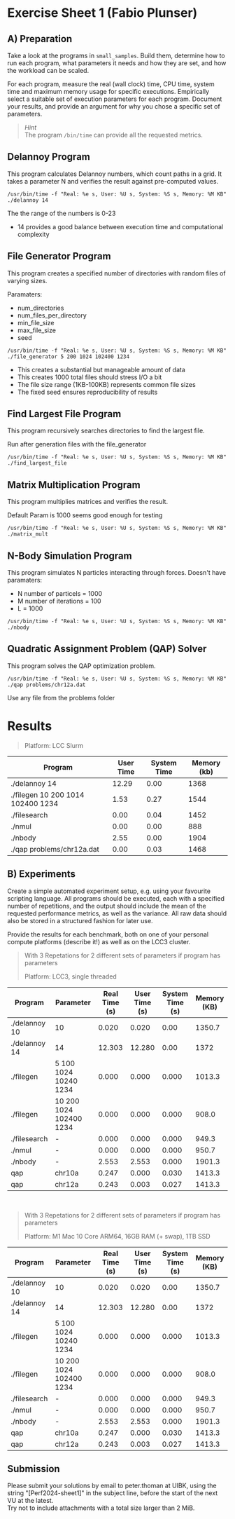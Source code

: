 Exercise Sheet 1 (Fabio Plunser)
================

A) Preparation
-------------- 

Take a look at the programs in `small_samples`. Build them, determine how to run each program, what parameters it needs and how they are set, and how the workload can be scaled.

For each program, measure the real (wall clock) time, CPU time, system time and maximum memory usage for specific executions. Empirically select a suitable set of execution parameters for each program.
Document your results, and provide an argument for why you chose a specific set of parameters.

> *Hint*  
> The program `/bin/time` can provide all the requested metrics.

Delannoy Program
-------------- 

This program calculates Delannoy numbers, which count paths in a grid. It takes a parameter N and verifies the result against pre-computed values.

```
/usr/bin/time -f "Real: %e s, User: %U s, System: %S s, Memory: %M KB" ./delannoy 14
```
The the range of the numbers is 0-23 
- 14 provides a good balance between execution time and computational complexity 


File Generator Program
-------------- 

This program creates a specified number of directories with random files of varying sizes.


Paramaters: 
- num_directories 
- num_files_per_directory 
- min_file_size 
- max_file_size 
- seed
```
/usr/bin/time -f "Real: %e s, User: %U s, System: %S s, Memory: %M KB" ./file_generator 5 200 1024 102400 1234
```
- This creates a substantial but manageable amount of data
- This creates 1000 total files should stress I/O a bit 
- The file size range (1KB-100KB) represents common file sizes
- The fixed seed ensures reproducibility of results

Find Largest File Program
-------------- 

This program recursively searches directories to find the largest file.


Run after generation files with the file_generator
```
/usr/bin/time -f "Real: %e s, User: %U s, System: %S s, Memory: %M KB" ./find_largest_file
```

Matrix Multiplication Program
-------------- 

This program multiplies matrices and verifies the result.


Default Param is 1000 seems good enough for testing
```
/usr/bin/time -f "Real: %e s, User: %U s, System: %S s, Memory: %M KB" ./matrix_mult
```

N-Body Simulation Program
-------------- 

This program simulates N particles interacting through forces.
Doesn't have paramaters: 
- N number of particels = 1000 
- M number of iterations = 100 
- L = 1000 
```
/usr/bin/time -f "Real: %e s, User: %U s, System: %S s, Memory: %M KB" ./nbody

```

Quadratic Assignment Problem (QAP) Solver
-------------- 

This program solves the QAP optimization problem.

```
/usr/bin/time -f "Real: %e s, User: %U s, System: %S s, Memory: %M KB" ./qap problems/chr12a.dat
```
Use any file from the problems folder

# Results 
> Platform: LCC Slurm 

| Program                           | User Time | System Time | Memory (kb) |
| --------------------------------- | --------- | ----------- | ----------- |
| ./delannoy 14                     | 12.29     | 0.00        | 1368        |
| ./filegen 10 200 1014 102400 1234 | 1.53      | 0.27        | 1544        |
| ./filesearch                      | 0.00      | 0.04        | 1452        |
| ./nmul                            | 0.00      | 0.00        | 888         |
| ./nbody                           | 2.55      | 0.00        | 1904        |
| ./qap problems/chr12a.dat         | 0.00      | 0.03        | 1468        |



B) Experiments
--------------

Create a simple automated experiment setup, e.g. using your favourite scripting language. All programs should be executed, each with a specified number of repetitions, and the output should include the mean of the requested performance metrics, as well as the variance. All raw data should also be stored in a structured fashion for later use.

Provide the results for each benchmark, both on one of your personal compute platforms (describe it!) as well as on the LCC3 cluster.

> With 3 Repetations for 2 different sets of parameters if program has parameters 
> 
> Platform: LCC3, single threaded

| Program       | Parameter               | Real Time (s) | User Time (s) | System Time (s) | Memory (KB) |
| ------------- | ----------------------- | ------------- | ------------- | --------------- | ----------- |
| ./delannoy 10 | 10                      | 0.020         | 0.020         | 0.00            | 1350.7      |
| ./delannoy 14 | 14                      | 12.303        | 12.280        | 0.00            | 1372        |
| ./filegen     | 5 100 1024 10240 1234   | 0.000         | 0.000         | 0.000           | 1013.3      |
| ./filegen     | 10 200 1024 102400 1234 | 0.000         | 0.000         | 0.000           | 908.0       |
| ./filesearch  | -                       | 0.000         | 0.000         | 0.000           | 949.3       |
| ./nmul        | -                       | 0.000         | 0.000         | 0.000           | 950.7       |
| ./nbody       | -                       | 2.553         | 2.553         | 0.000           | 1901.3      |
| qap           | chr10a                  | 0.247         | 0.000         | 0.030           | 1413.3      |
| qap           | chr12a                  | 0.243         | 0.003         | 0.027           | 1413.3      |

<br/>

> With 3 Repetations for 2 different sets of parameters if program has parameters 
> 
> Platform: M1 Mac 10 Core ARM64, 16GB RAM (+ swap), 1TB SSD

| Program       | Parameter               | Real Time (s) | User Time (s) | System Time (s) | Memory (KB) |
| ------------- | ----------------------- | ------------- | ------------- | --------------- | ----------- |
| ./delannoy 10 | 10                      | 0.020         | 0.020         | 0.00            | 1350.7      |
| ./delannoy 14 | 14                      | 12.303        | 12.280        | 0.00            | 1372        |
| ./filegen     | 5 100 1024 10240 1234   | 0.000         | 0.000         | 0.000           | 1013.3      |
| ./filegen     | 10 200 1024 102400 1234 | 0.000         | 0.000         | 0.000           | 908.0       |
| ./filesearch  | -                       | 0.000         | 0.000         | 0.000           | 949.3       |
| ./nmul        | -                       | 0.000         | 0.000         | 0.000           | 950.7       |
| ./nbody       | -                       | 2.553         | 2.553         | 0.000           | 1901.3      |
| qap           | chr10a                  | 0.247         | 0.000         | 0.030           | 1413.3      |
| qap           | chr12a                  | 0.243         | 0.003         | 0.027           | 1413.3      |


Submission
----------
Please submit your solutions by email to peter.thoman at UIBK, using the string "[Perf2024-sheet1]" in the subject line, before the start of the next VU at the latest.  
Try not to include attachments with a total size larger than 2 MiB.
